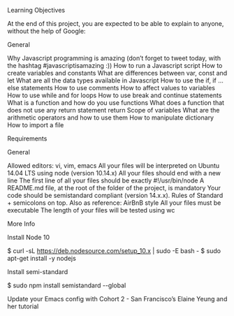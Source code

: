 Learning Objectives

At the end of this project, you are expected to be able to explain to anyone, without the help of Google:

General

Why Javascript programming is amazing (don’t forget to tweet today, with the hashtag #javascriptisamazing :))
How to run a Javascript script
How to create variables and constants
What are differences between var, const and let
What are all the data types available in Javascript
How to use the if, if ... else statements
How to use comments
How to affect values to variables
How to use while and for loops
How to use break and continue statements
What is a function and how do you use functions
What does a function that does not use any return statement return
Scope of variables
What are the arithmetic operators and how to use them
How to manipulate dictionary
How to import a file


Requirements

General

Allowed editors: vi, vim, emacs
All your files will be interpreted on Ubuntu 14.04 LTS using node (version 10.14.x)
All your files should end with a new line
The first line of all your files should be exactly #!/usr/bin/node
A README.md file, at the root of the folder of the project, is mandatory
Your code should be semistandard compliant (version 14.x.x). Rules of Standard + semicolons on top. Also as reference: AirBnB style
All your files must be executable
The length of your files will be tested using wc

More Info

Install Node 10

$ curl -sL https://deb.nodesource.com/setup_10.x | sudo -E bash -
$ sudo apt-get install -y nodejs


Install semi-standard

$ sudo npm install semistandard --global

Update your Emacs config with Cohort 2 - San Francisco’s Elaine Yeung and her tutorial